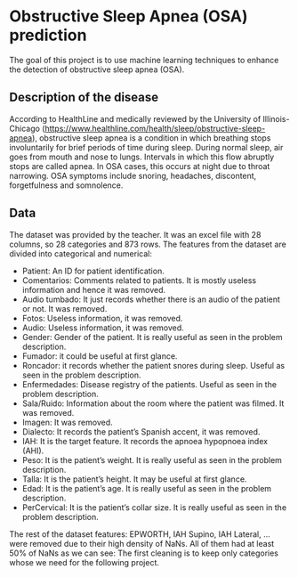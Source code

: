 # Obstructive Sleep Apnea (OSA) prediction

The goal of this project is to use machine learning techniques to enhance the detection of obstructive sleep apnea (OSA).

## Description of the disease

According to HealthLine and medically reviewed by the University of Illinois-Chicago (https://www.healthline.com/health/sleep/obstructive-sleep-apnea), obstructive sleep apnea is a condition in which breathing stops involuntarily for brief periods of time during sleep. During normal sleep, air goes from mouth and nose to lungs. Intervals in which this flow abruptly stops are called apnea. In OSA cases, this occurs at night due to throat narrowing. OSA symptoms include snoring, headaches, discontent, forgetfulness and somnolence.

## Data

The dataset was provided by the teacher. It was an excel file with 28 columns, so 28 categories and 873 rows. The features from the dataset are divided into categorical and numerical:
- Patient: An ID for patient identification.
- Comentarios: Comments related to patients. It is mostly useless information and hence it was removed.
- Audio tumbado: It just records whether there is an audio of the patient or not. It was removed.
- Fotos: Useless information, it was removed.
- Audio: Useless information, it was removed.
- Gender: Gender of the patient. It is really useful as seen in the problem description.
- Fumador: it could be useful at first glance.
- Roncador: it records whether the patient snores during sleep. Useful as seen in the problem description.
- Enfermedades: Disease registry of the patients. Useful as seen in the problem description.
- Sala/Ruido: Information about the room where the patient was filmed. It was removed.
- Imagen: It was removed.
- Dialecto: It records the patient’s Spanish accent, it was removed.
- IAH: It is the target feature. It records the apnoea hypopnoea index (AHI).
- Peso: It is the patient’s weight. It is really useful as seen in the problem description.
- Talla: It is the patient’s height. It may be useful at first glance.
- Edad: It is the patient’s age. It is really useful as seen in the problem description.
- PerCervical: It is the patient’s collar size. It is really useful as seen in the problem description.

The rest of the dataset features: EPWORTH, IAH Supino, IAH Lateral, ... were removed due to their high density of NaNs. All of them had at least 50% of NaNs as we can see: The first cleaning is to keep only categories whose we need for the following project.


